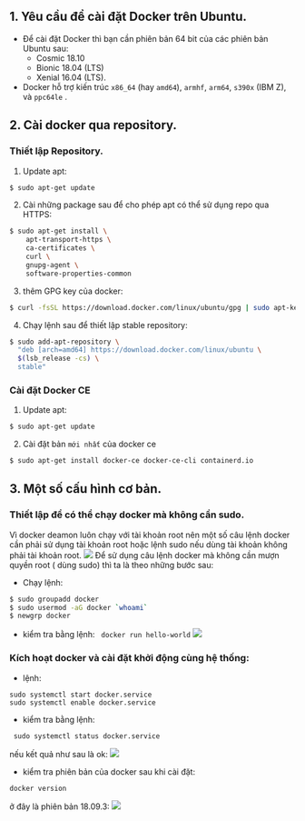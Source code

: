## 1. Yêu cầu để cài đặt Docker trên Ubuntu.
- Để cài đặt Docker thì bạn cần phiên bản 64 bit của các phiên bản Ubuntu sau:
	- Cosmic 18.10
	- Bionic 18.04 (LTS)
	- Xenial 16.04 (LTS).
- Docker hỗ trợ kiến trúc `x86_64` (hay `amd64`), `armhf`, `arm64`, `s390x` (IBM Z), và `ppc64le` .
## 2. Cài docker qua repository.
### Thiết lập Repository.
1. Update apt:
```bash
$ sudo apt-get update
```
2. Cài những package sau để cho phép apt có thể sử dụng repo qua HTTPS:
```bash
$ sudo apt-get install \
    apt-transport-https \
    ca-certificates \
    curl \
    gnupg-agent \
    software-properties-common
```
3. thêm GPG key của docker:
```bash
$ curl -fsSL https://download.docker.com/linux/ubuntu/gpg | sudo apt-key add -
```
4. Chạy lệnh sau để thiết lập stable repository:
 ```bash
$ sudo add-apt-repository \
   "deb [arch=amd64] https://download.docker.com/linux/ubuntu \
   $(lsb_release -cs) \
   stable"
```
### Cài đặt Docker CE
1. Update apt:
```bash
$ sudo apt-get update
```
2. Cài đặt bản `mới nhất` của docker ce 
```bash
$ sudo apt-get install docker-ce docker-ce-cli containerd.io
```
## 3. Một số cấu hình cơ bản.
### Thiết lập để có thể chạy docker mà không cần sudo.
Vì docker deamon luôn chạy với tài khoản root nên một số câu lệnh docker cần phải sử dụng tài khoản root hoặc lệnh sudo nếu dùng tài khoản không phải tài khoản root.
![](http://i.imgur.com/BdqacXH.png)
Để sử dụng câu lệnh docker mà không cần mượn quyền root ( dùng sudo) thì ta là theo những bước sau:
- Chạy lệnh:
```bash
$ sudo groupadd docker
$ sudo usermod -aG docker `whoami`
$ newgrp docker 
```
- kiểm tra bằng lệnh:
` docker run hello-world`
![](http://i.imgur.com/lAQwh8z.png)

### Kích hoạt docker và cài đặt khởi động cùng hệ thống:
- lệnh:
```
sudo systemctl start docker.service
sudo systemctl enable docker.service
```
- kiểm tra bằng lệnh:
```
 sudo systemctl status docker.service
```
nếu kết quả như sau là ok:
![](http://i.imgur.com/tTjpAd9.png)
- kiểm tra phiên bản của docker sau khi cài đặt:
```
docker version
```
ở đây là phiên bản 18.09.3:
![](http://i.imgur.com/b488uF4.png)

